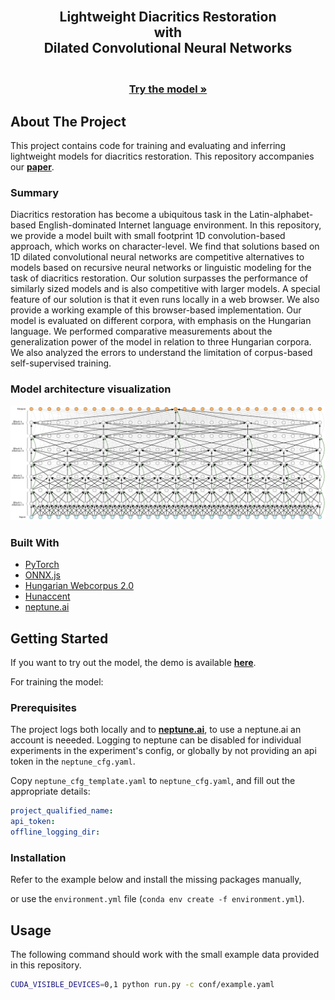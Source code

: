 <div id="top"></div>
<!--
*** Thanks for checking out the Best-README-Template. If you have a suggestion
*** that would make this better, please fork the repo and create a pull request
*** or simply open an issue with the tag "enhancement".
*** Don't forget to give the project a star!
*** Thanks again! Now go create something AMAZING! :D
-->
<br />
<div align="center">
    <h2 align="center">Lightweight Diacritics Restoration<br />with<br />Dilated Convolutional Neural Networks</h2>
    <h3 align="center">
        <br />
            <a href="https://web.cs.elte.hu/~csbalint/diacritics/demo.html?lang=en&model_lang=HU" target="_blank"><strong>Try the model »</strong></a>
        <br />
    </h3>
</div>

<!-- ABOUT THE PROJECT -->
## About The Project

This project contains code for training and evaluating and inferring lightweight models for diacritics restoration.
This repository accompanies our <a href="https://arxiv.org/abs/2201.06757" target="_blank"><strong>paper</strong></a>.

### Summary

Diacritics restoration has become a ubiquitous task in the Latin-alphabet-based English-dominated Internet language environment.
In this repository, we provide a model built with small footprint 1D convolution-based approach, which works on character-level.
We find that solutions based on 1D dilated convolutional neural networks are competitive alternatives to models based on recursive neural networks or linguistic modeling for the task of diacritics restoration.
Our solution surpasses the performance of similarly sized models and is also competitive with larger models.
A special feature of our solution is that it even runs locally in a web browser. 
We also provide a working example of this browser-based implementation.
Our model is evaluated on different corpora, with emphasis on the Hungarian language.
We performed comparative measurements about the generalization power of the model in relation to three Hungarian corpora.
We also analyzed the errors to understand the limitation of corpus-based self-supervised training.

### Model architecture visualization
<p align="center">
  <img src="./img/A-TCN_4225_zoomed_txt.png" alt="Model Architecture">
</p>

### Built With

* [PyTorch](https://pytorch.org/)
* [ONNX.js](https://github.com/microsoft/onnxjs)
* [Hungarian Webcorpus 2.0](https://hlt.bme.hu/en/resources/webcorpus2)
* [Hunaccent](https://github.com/juditacs/hunaccent)
* [neptune.ai](https://neptune.ai/)

<!-- GETTING STARTED -->
## Getting Started

If you want to try out the model, the demo is available <a href="https://web.cs.elte.hu/~csbalint/diacritics/demo.html?lang=en&model_lang=HU"><strong>here</strong></a>.

For training the model:

### Prerequisites

The project logs both locally and to <a href="https://neptune.ai/"><strong>neptune.ai</strong></a>,
to use a neptune.ai an account is neeeded. Logging to neptune can be disabled for individual experiments in the experiment's config, or globally by not providing an api token in the `neptune_cfg.yaml`.

Copy `neptune_cfg_template.yaml` to `neptune_cfg.yaml`, and fill out the appropriate details:
```yaml
project_qualified_name: 
api_token: 
offline_logging_dir: 
```

### Installation

Refer to the example below and install the missing packages manually,

or use the `environment.yml` file (`conda env create -f environment.yml`).

<!-- USAGE EXAMPLES -->
## Usage

The following command should work with the small example data provided in this repository. 

```sh
CUDA_VISIBLE_DEVICES=0,1 python run.py -c conf/example.yaml
```
